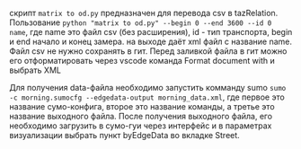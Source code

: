 скрипт ```matrix to od.py``` предназначен для перевода csv в tazRelation. Пользование ```python "matrix to od.py" --begin 0 --end 3600 --id 0 name```, где name это файл csv (без расширения), id - тип транспорта, begin и end начало и конец замера. на выходе даёт xml файл с название name. Файл csv не нужно сохранять в гит. Перед заливкой файла в гит можно его отформатировать через vscode команда Format document with и выбрать XML

Для получения data-файла необходимо запустить комманду sumo ```sumo -c morning.sumocfg --edgedata-output morning_data.xml```, где первое это название сумо-конфига, второе это название команды, а третье это название выходного файла. После получения выходного файла, его необходимо загрузить в сумо-гуи через интерфейс и в параметрах визуализации выбрать пункт byEdgeData во вкладке Street.
